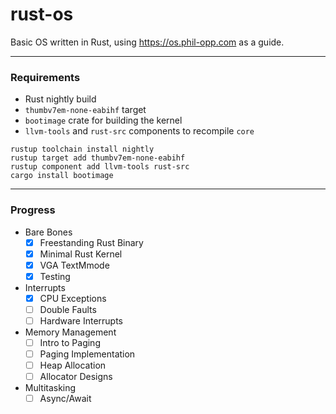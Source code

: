 # rust-os
Basic OS written in Rust, using https://os.phil-opp.com as a guide.

---
### Requirements
- Rust nightly build
- `thumbv7em-none-eabihf` target 
- `bootimage` crate for building the kernel
- `llvm-tools` and `rust-src` components to recompile `core`

```shell
rustup toolchain install nightly
rustup target add thumbv7em-none-eabihf
rustup component add llvm-tools rust-src
cargo install bootimage
```
---
### Progress
* Bare Bones
  - [x] Freestanding Rust Binary
  - [x] Minimal Rust Kernel
  - [x] VGA TextMmode
  - [x] Testing
* Interrupts
  - [x] CPU Exceptions
  - [ ] Double Faults
  - [ ] Hardware Interrupts
* Memory Management
  - [ ] Intro to Paging
  - [ ] Paging Implementation
  - [ ] Heap Allocation
  - [ ] Allocator Designs
* Multitasking
  - [ ] Async/Await
